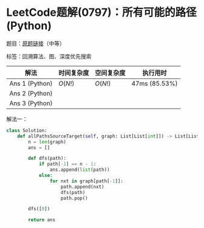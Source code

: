 # LeetCode题解(0797)：所有可能的路径(Python)

题目：[原题链接](https://leetcode-cn.com/problems/all-paths-from-source-to-target/)（中等）

标签：回溯算法、图、深度优先搜索

| 解法           | 时间复杂度 | 空间复杂度 | 执行用时      |
| -------------- | ---------- | ---------- | ------------- |
| Ans 1 (Python) | $O(N!)$    | $O(N!)$    | 47ms (85.53%) |
| Ans 2 (Python) |            |            |               |
| Ans 3 (Python) |            |            |               |

解法一：

```python
class Solution:
    def allPathsSourceTarget(self, graph: List[List[int]]) -> List[List[int]]:
        n = len(graph)
        ans = []

        def dfs(path):
            if path[-1] == n - 1:
                ans.append(list(path))
            else:
                for nxt in graph[path[-1]]:
                    path.append(nxt)
                    dfs(path)
                    path.pop()

        dfs([0])

        return ans
```


